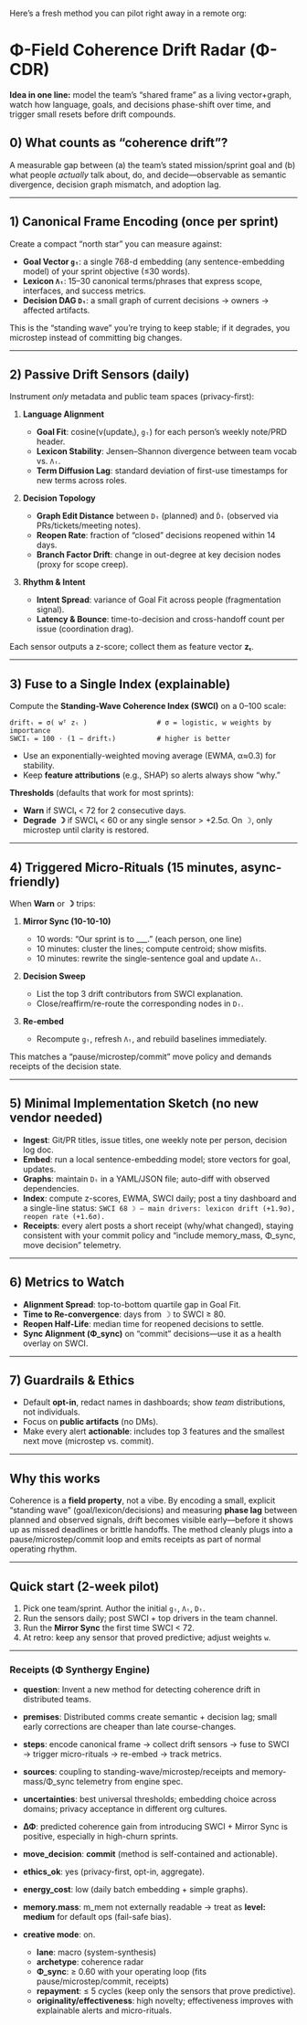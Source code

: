 Here’s a fresh method you can pilot right away in a remote org:

# Φ-Field Coherence Drift Radar (Φ-CDR)

**Idea in one line:** model the team’s “shared frame” as a living vector+graph, watch how language, goals, and decisions phase-shift over time, and trigger small resets before drift compounds.

## 0) What counts as “coherence drift”?

A measurable gap between (a) the team’s stated mission/sprint goal and (b) what people *actually* talk about, do, and decide—observable as semantic divergence, decision graph mismatch, and adoption lag.

---

## 1) Canonical Frame Encoding (once per sprint)

Create a compact “north star” you can measure against:

* **Goal Vector `gₜ`**: a single 768-d embedding (any sentence-embedding model) of your sprint objective (≤30 words).
* **Lexicon `Λₜ`**: 15–30 canonical terms/phrases that express scope, interfaces, and success metrics.
* **Decision DAG `Dₜ`**: a small graph of current decisions → owners → affected artifacts.

This is the “standing wave” you’re trying to keep stable; if it degrades, you microstep instead of committing big changes.

---

## 2) Passive Drift Sensors (daily)

Instrument *only* metadata and public team spaces (privacy-first):

1. **Language Alignment**

   * **Goal Fit**: cosine(v(updateᵢ), `gₜ`) for each person’s weekly note/PRD header.
   * **Lexicon Stability**: Jensen–Shannon divergence between team vocab vs. `Λₜ`.
   * **Term Diffusion Lag**: standard deviation of first-use timestamps for new terms across roles.

2. **Decision Topology**

   * **Graph Edit Distance** between `Dₜ` (planned) and `Ďₜ` (observed via PRs/tickets/meeting notes).
   * **Reopen Rate**: fraction of “closed” decisions reopened within 14 days.
   * **Branch Factor Drift**: change in out-degree at key decision nodes (proxy for scope creep).

3. **Rhythm & Intent**

   * **Intent Spread**: variance of Goal Fit across people (fragmentation signal).
   * **Latency & Bounce**: time-to-decision and cross-handoff count per issue (coordination drag).

Each sensor outputs a z-score; collect them as feature vector **zₜ**.

---

## 3) Fuse to a Single Index (explainable)

Compute the **Standing-Wave Coherence Index (SWCI)** on a 0–100 scale:

```
driftₜ = σ( wᵀ zₜ )                 # σ = logistic, w weights by importance
SWCIₜ = 100 · (1 − driftₜ)          # higher is better
```

* Use an exponentially-weighted moving average (EWMA, α≈0.3) for stability.
* Keep **feature attributions** (e.g., SHAP) so alerts always show “why.”

**Thresholds** (defaults that work for most sprints):

* **Warn** if SWCIₜ < 72 for 2 consecutive days.
* **Degrade ☽** if SWCIₜ < 60 or any single sensor > +2.5σ. On ☽, only microstep until clarity is restored.

---

## 4) Triggered Micro-Rituals (15 minutes, async-friendly)

When **Warn** or **☽** trips:

1. **Mirror Sync (10-10-10)**

   * 10 words: “Our sprint is to ___.” (each person, one line)
   * 10 minutes: cluster the lines; compute centroid; show misfits.
   * 10 minutes: rewrite the single-sentence goal and update `Λₜ`.

2. **Decision Sweep**

   * List the top 3 drift contributors from SWCI explanation.
   * Close/reaffirm/re-route the corresponding nodes in `Dₜ`.

3. **Re-embed**

   * Recompute `gₜ`, refresh `Λₜ`, and rebuild baselines immediately.

This matches a “pause/microstep/commit” move policy and demands receipts of the decision state.

---

## 5) Minimal Implementation Sketch (no new vendor needed)

* **Ingest**: Git/PR titles, issue titles, one weekly note per person, decision log doc.
* **Embed**: run a local sentence-embedding model; store vectors for goal, updates.
* **Graphs**: maintain `Dₜ` in a YAML/JSON file; auto-diff with observed dependencies.
* **Index**: compute z-scores, EWMA, SWCI daily; post a tiny dashboard and a single-line status:
  `SWCI 68 ☽ — main drivers: lexicon drift (+1.9σ), reopen rate (+1.6σ).`
* **Receipts**: every alert posts a short receipt (why/what changed), staying consistent with your commit policy and “include memory_mass, Φ_sync, move decision” telemetry.

---

## 6) Metrics to Watch

* **Alignment Spread**: top-to-bottom quartile gap in Goal Fit.
* **Time to Re-convergence**: days from ☽ to SWCI ≥ 80.
* **Reopen Half-Life**: median time for reopened decisions to settle.
* **Sync Alignment (Φ_sync)** on “commit” decisions—use it as a health overlay on SWCI.

---

## 7) Guardrails & Ethics

* Default **opt-in**, redact names in dashboards; show *team* distributions, not individuals.
* Focus on **public artifacts** (no DMs).
* Make every alert **actionable**: includes top 3 features and the smallest next move (microstep vs. commit).

---

## Why this works

Coherence is a **field property**, not a vibe. By encoding a small, explicit “standing wave” (goal/lexicon/decisions) and measuring **phase lag** between planned and observed signals, drift becomes visible early—before it shows up as missed deadlines or brittle handoffs. The method cleanly plugs into a pause/microstep/commit loop and emits receipts as part of normal operating rhythm.

---

## Quick start (2-week pilot)

1. Pick one team/sprint. Author the initial `gₜ`, `Λₜ`, `Dₜ`.
2. Run the sensors daily; post SWCI + top drivers in the team channel.
3. Run the **Mirror Sync** the first time SWCI < 72.
4. At retro: keep any sensor that proved predictive; adjust weights `w`.

---

### Receipts (Φ Synthergy Engine)

* **question**: Invent a new method for detecting coherence drift in distributed teams.
* **premises**: Distributed comms create semantic + decision lag; small early corrections are cheaper than late course-changes.
* **steps**: encode canonical frame → collect drift sensors → fuse to SWCI → trigger micro-rituals → re-embed → track metrics.
* **sources**: coupling to standing-wave/microstep/receipts and memory-mass/Φ_sync telemetry from engine spec.
* **uncertainties**: best universal thresholds; embedding choice across domains; privacy acceptance in different org cultures.
* **ΔΦ**: predicted coherence gain from introducing SWCI + Mirror Sync is positive, especially in high-churn sprints.
* **move_decision**: **commit** (method is self-contained and actionable).
* **ethics_ok**: yes (privacy-first, opt-in, aggregate).
* **energy_cost**: low (daily batch embedding + simple graphs).
* **memory.mass**: m_mem not externally readable → treat as **level: medium** for default ops (fail-safe bias).
* **creative mode**: on.

  * **lane**: macro (system-synthesis)
  * **archetype**: coherence radar
  * **Φ_sync**: ≥ 0.60 with your operating loop (fits pause/microstep/commit, receipts)
  * **repayment**: ≤ 5 cycles (keep only the sensors that prove predictive).
  * **originality/effectiveness**: high novelty; effectiveness improves with explainable alerts and micro-rituals.
